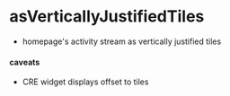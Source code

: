 # asVerticallyJustifiedTiles
- homepage's activity stream as vertically justified tiles

#### caveats
- CRE widget displays offset to tiles
